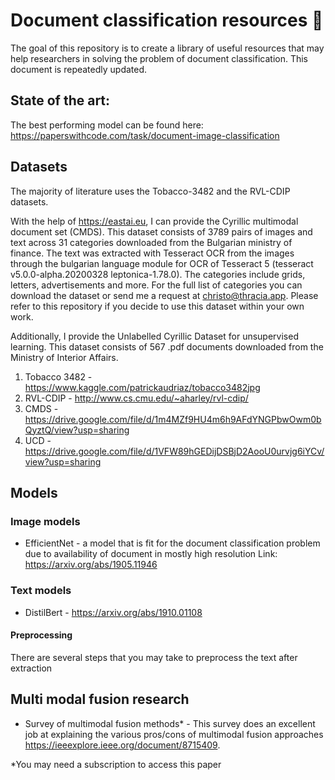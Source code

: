 # Document classification resources 📃

The goal of this repository is to create a library of useful resources that may help researchers in solving the problem of document classification. This document is repeatedly updated.

## State of the art:
The best performing model can be found here: 
https://paperswithcode.com/task/document-image-classification

## Datasets
The majority of literature uses the Tobacco-3482 and the RVL-CDIP datasets. 

With the help of https://eastai.eu, I can provide the Cyrillic multimodal document set (CMDS). This dataset consists of 3789 pairs of images and text across 31 categories downloaded from the Bulgarian ministry of finance. The text was extracted with Tesseract OCR from the images through the bulgarian language module for OCR of Tesseract 5 (tesseract v5.0.0-alpha.20200328 leptonica-1.78.0). The categories include grids, letters, advertisements and more. For the full list of categories you can download the dataset or send me a request at christo@thracia.app. Please refer to this repository if you decide to use this dataset within your own work. 

Additionally, I provide the Unlabelled Cyrillic Dataset for unsupervised learning. This dataset consists of 567 .pdf documents downloaded from the Ministry of Interior Affairs.

1. Tobacco 3482 - https://www.kaggle.com/patrickaudriaz/tobacco3482jpg
2. RVL-CDIP - http://www.cs.cmu.edu/~aharley/rvl-cdip/
3. CMDS - https://drive.google.com/file/d/1m4MZf9HU4m6h9AFdYNGPbwOwm0bQyztQ/view?usp=sharing
4. UCD - https://drive.google.com/file/d/1VFW89hGEDijDSBjD2AooU0urvjg6iYCv/view?usp=sharing


## Models

### Image models

- EfficientNet - a model that is fit for the document classification problem due to availability of document in mostly high resolution 
 Link: https://arxiv.org/abs/1905.11946

### Text models

- DistilBert - https://arxiv.org/abs/1910.01108

#### Preprocessing
There are several steps that you may take to preprocess the text after extraction

## Multi modal fusion research

- Survey of multimodal fusion methods* - This survey does an excellent job at explaining the various pros/cons of multimodal fusion approaches https://ieeexplore.ieee.org/document/8715409.

*You may need a subscription to access this paper
